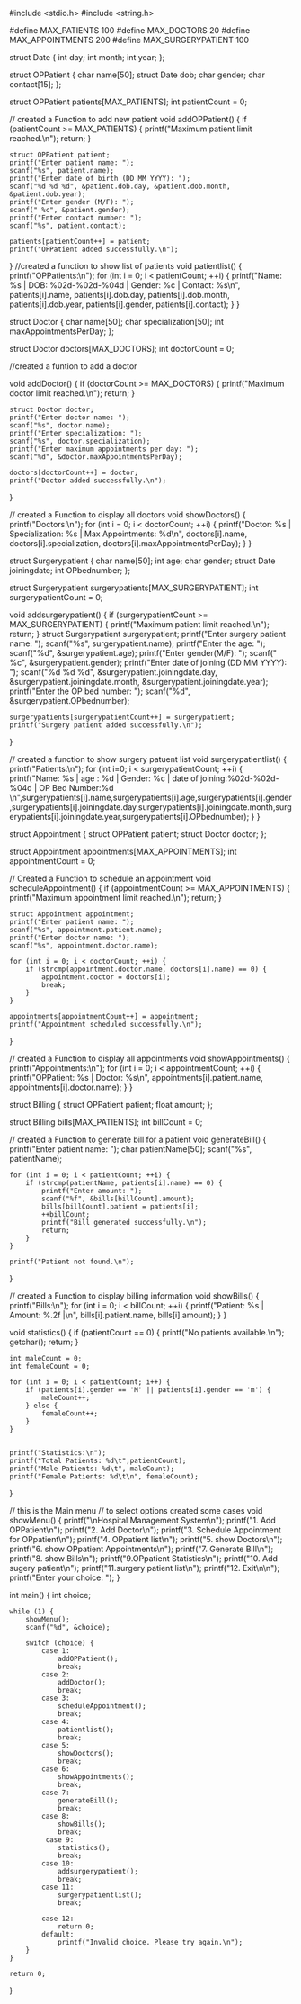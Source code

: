 #include <stdio.h>
#include <string.h>

#define MAX_PATIENTS 100
#define MAX_DOCTORS 20
#define MAX_APPOINTMENTS 200
#define MAX_SURGERYPATIENT 100

struct Date {
    int day;
    int month;
    int year;
};

struct OPPatient {
    char name[50];
    struct Date dob;
    char gender;
    char contact[15];
};

struct OPPatient patients[MAX_PATIENTS];
int patientCount = 0;

// created a Function to add new patient
void addOPPatient() {
    if (patientCount >= MAX_PATIENTS) {
        printf("Maximum patient limit reached.\n");
        return;
    }

    struct OPPatient patient;
    printf("Enter patient name: ");
    scanf("%s", patient.name);
    printf("Enter date of birth (DD MM YYYY): ");
    scanf("%d %d %d", &patient.dob.day, &patient.dob.month, &patient.dob.year);
    printf("Enter gender (M/F): ");
    scanf(" %c", &patient.gender);
    printf("Enter contact number: ");
    scanf("%s", patient.contact);

    patients[patientCount++] = patient;
    printf("OPPatient added successfully.\n");
}
//created a function to show list of patients
void patientlist() {
    printf("OPPatients:\n");
    for (int i = 0; i < patientCount; ++i) {
        printf("Name: %s | DOB: %02d-%02d-%04d | Gender: %c | Contact: %s\n",
               patients[i].name, patients[i].dob.day, patients[i].dob.month, patients[i].dob.year,
               patients[i].gender, patients[i].contact);
    }
}


struct Doctor {
    char name[50];
    char specialization[50];
    int maxAppointmentsPerDay;
};

struct Doctor doctors[MAX_DOCTORS];
int doctorCount = 0;

//created a funtion to add a doctor

void addDoctor() {
    if (doctorCount >= MAX_DOCTORS) {
        printf("Maximum doctor limit reached.\n");
        return;
    }

    struct Doctor doctor;
    printf("Enter doctor name: ");
    scanf("%s", doctor.name);
    printf("Enter specialization: ");
    scanf("%s", doctor.specialization);
    printf("Enter maximum appointments per day: ");
    scanf("%d", &doctor.maxAppointmentsPerDay);

    doctors[doctorCount++] = doctor;
    printf("Doctor added successfully.\n");
}

// created a Function to display all doctors
void showDoctors() {
    printf("Doctors:\n");
    for (int i = 0; i < doctorCount; ++i) {
        printf("Doctor: %s | Specialization: %s | Max Appointments: %d\n",
               doctors[i].name, doctors[i].specialization, doctors[i].maxAppointmentsPerDay);
    }
}


struct Surgerypatient {
    char name[50]; 
    int age;
    char gender;
    struct Date joiningdate;
    int OPbednumber;
};

struct Surgerypatient surgerypatients[MAX_SURGERYPATIENT];
int surgerypatientCount = 0;

void addsurgerypatient() {
    if (surgerypatientCount >= MAX_SURGERYPATIENT) {
        printf("Maximum patient limit reached.\n");
        return;
    }
    struct Surgerypatient surgerypatient;
    printf("Enter surgery patient name: ");
    scanf("%s", surgerypatient.name);
    printf("Enter the age: ");
    scanf("%d", &surgerypatient.age);
    printf("Enter gender(M/F): ");
    scanf(" %c", &surgerypatient.gender);
    printf("Enter date of joining (DD MM YYYY): ");
    scanf("%d %d %d", &surgerypatient.joiningdate.day, &surgerypatient.joiningdate.month, &surgerypatient.joiningdate.year);
    printf("Enter the OP bed number: ");
    scanf("%d", &surgerypatient.OPbednumber);
    
    surgerypatients[surgerypatientCount++] = surgerypatient;
    printf("Surgery patient added successfully.\n");
}


// created a function to show surgery patuent list
void surgerypatientlist() {
    printf("Patients:\n");
    for (int i=0; i < surgerypatientCount; ++i) {
        printf("Name: %s | age : %d  | Gender: %c | date of joining:%02d-%02d-%04d | OP Bed Number:%d \n",surgerypatients[i].name,surgerypatients[i].age,surgerypatients[i].gender,surgerypatients[i].joiningdate.day,surgerypatients[i].joiningdate.month,surgerypatients[i].joiningdate.year,surgerypatients[i].OPbednumber);
    }
}


struct Appointment {
    struct OPPatient patient;
    struct Doctor doctor;
};

struct Appointment appointments[MAX_APPOINTMENTS];
int appointmentCount = 0;

// Created a Function to schedule an appointment
void scheduleAppointment() {
    if (appointmentCount >= MAX_APPOINTMENTS) {
        printf("Maximum appointment limit reached.\n");
        return;
    }

    struct Appointment appointment;
    printf("Enter patient name: ");
    scanf("%s", appointment.patient.name);
    printf("Enter doctor name: ");
    scanf("%s", appointment.doctor.name);

    for (int i = 0; i < doctorCount; ++i) {
        if (strcmp(appointment.doctor.name, doctors[i].name) == 0) {
            appointment.doctor = doctors[i];
            break;
        }
    }

    appointments[appointmentCount++] = appointment;
    printf("Appointment scheduled successfully.\n");
}

// created a Function to display all appointments
void showAppointments() {
    printf("Appointments:\n");
    for (int i = 0; i < appointmentCount; ++i) {
        printf("OPPatient: %s | Doctor: %s\n",
               appointments[i].patient.name, appointments[i].doctor.name);
    }
}


struct Billing {
    struct OPPatient patient;
    float amount;
};


struct Billing bills[MAX_PATIENTS];
int billCount = 0;

// created a Function to generate bill for a patient
void generateBill() {
    printf("Enter patient name: ");
    char patientName[50];
    scanf("%s", patientName);

    for (int i = 0; i < patientCount; ++i) {
        if (strcmp(patientName, patients[i].name) == 0) {
            printf("Enter amount: ");
            scanf("%f", &bills[billCount].amount);
            bills[billCount].patient = patients[i];
            ++billCount;
            printf("Bill generated successfully.\n");
            return;
        }
    }

    printf("Patient not found.\n");
}


// created a Function to display billing information
void showBills() {
    printf("Bills:\n");
    for (int i = 0; i < billCount; ++i) {
        printf("Patient: %s | Amount: %.2f |\n",
               bills[i].patient.name, bills[i].amount);
    }
}

void statistics() {
    if (patientCount == 0) {
        printf("No patients available.\n");
        getchar();
        return;
    }

    int maleCount = 0;
    int femaleCount = 0;

    for (int i = 0; i < patientCount; i++) {
        if (patients[i].gender == 'M' || patients[i].gender == 'm') {
            maleCount++;
        } else {
            femaleCount++;
        }
    }
    
  
    printf("Statistics:\n");
    printf("Total Patients: %d\t",patientCount);
    printf("Male Patients: %d\t", maleCount);
    printf("Female Patients: %d\t\n", femaleCount);

    
}



// this is the Main menu
// to select options created some cases
void showMenu() {
    printf("\nHospital Management System\n");
    printf("1. Add OPPatient\n");
    printf("2. Add Doctor\n");
    printf("3. Schedule Appointment for OPpatient\n");
    printf("4. OPpatient list\n");
    printf("5. show Doctors\n");
    printf("6. show OPpatient Appointments\n");
    printf("7. Generate Bill\n");
    printf("8. show Bills\n");
    printf("9.OPpatient Statistics\n");
    printf("10. Add sugery patient\n");
    printf("11.surgery patient list\n");
    printf("12. Exit\n\n");
    printf("Enter your choice:  ");
}

int main() {
    int choice;

    while (1) {
        showMenu();
        scanf("%d", &choice);

        switch (choice) {
            case 1:
                addOPPatient();
                break;
            case 2:
                addDoctor();
                break;
            case 3:
                scheduleAppointment();
                break;
            case 4:
                patientlist();
                break;
            case 5:
                showDoctors();
                break;
            case 6:
                showAppointments();
                break;
            case 7:
                generateBill();
                break;
            case 8:
                showBills();
                break;
             case 9:
                statistics();
                break;
            case 10:
                addsurgerypatient();
                break;
            case 11:
                surgerypatientlist();
                break;
            
            case 12:
                return 0;
            default:
                printf("Invalid choice. Please try again.\n");
        }
    }

    return 0;
}

